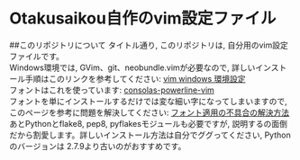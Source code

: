Otakusaikou自作のvim設定ファイル
==========

##このリポジトリについて
タイトル通り, このリポジトリは, 自分用のvim設定ファイルです。  
Windows環境では, GVim、git、neobundle.vimが必要なので, 詳しいインストール手順はこのリンクを参考してください: [vim windows 環境設定](http://sawasawato.github.io/blog/2014/04/10/vim/)  
フォントはこれを使っています: [consolas-powerline-vim](https://github.com/eugeii/consolas-powerline-vim)  
フォントを単にインストールするだけでは変な細い字になってしまいますので, このページを参考に問題を解決してください: [フォント適用の不具合の解決方法](http://goo.gl/dNf62V)  
あとPythonとflake8, pep8, pyflakesモジュールも必要ですが, 説明するの面倒だから割愛します。詳しいインストール方法は自分でググってください, Pythonのバージョンは 2.7.9より古いのがおすすめです。
